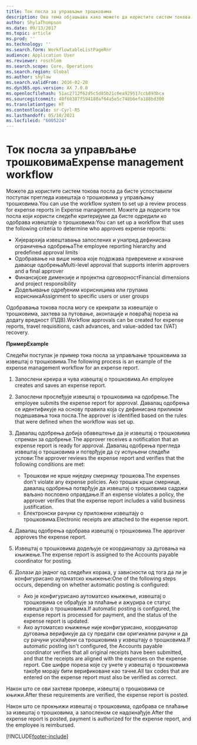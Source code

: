 ```yaml
---
title: Ток посла за управљање трошковима
description: Ова тема објашњава како можете да користите систем токова посла у услузи Microsoft Dynamics 365 Finance, да бисте успоставили поступак прегледа извештаја о трошковима у управљању трошковима.
author: ShylaThompson
ms.date: 09/13/2017
ms.topic: article
ms.prod: ''
ms.technology: ''
ms.search.form: WorkflowtableListPageRnr
audience: Application User
ms.reviewer: roschlom
ms.search.scope: Core, Operations
ms.search.region: Global
ms.author: shylaw
ms.search.validFrom: 2016-02-28
ms.dyn365.ops.version: AX 7.0.0
ms.openlocfilehash: 51ac2712f62d5c5d85b21c0ea929517ccb893bca
ms.sourcegitcommit: 40f68387f594180af64a5e5c748b6efa188bd300
ms.translationtype: HT
ms.contentlocale: sr-Cyrl-RS
ms.lasthandoff: 05/10/2021
ms.locfileid: "6005224"
---
```

# <a name="expense-management-workflow"></a><span data-ttu-id="180e5-103">Ток посла за управљање трошковима</span><span class="sxs-lookup"><span data-stu-id="180e5-103">Expense management workflow</span></span>

<span data-ttu-id="180e5-104">Можете да користите систем токова посла да бисте успоставили поступак прегледа извештаја о трошковима у управљању трошковима.</span><span class="sxs-lookup"><span data-stu-id="180e5-104">You can use the workflow system to set up a review process for expense reports in Expense management.</span></span> <span data-ttu-id="180e5-105">Можете да подесите ток посла који користи следеће критеријуме да бисте одредили ко одобрава извештаје о трошковима:</span><span class="sxs-lookup"><span data-stu-id="180e5-105">You can set up a workflow that uses the following criteria to determine who approves expense reports:</span></span>

- <span data-ttu-id="180e5-106">Хијерархија извештавања запослених и унапред дефинисана ограничења одобрења</span><span class="sxs-lookup"><span data-stu-id="180e5-106">The employee reporting hierarchy and predefined approval limits</span></span>
- <span data-ttu-id="180e5-107">Одобравање на више нивоа које подржава привремене и коначне даваоце одобрења</span><span class="sxs-lookup"><span data-stu-id="180e5-107">Multi-level approval that supports interim approvers and a final approver</span></span>
- <span data-ttu-id="180e5-108">Финансијске димензије и пројектна одговорност</span><span class="sxs-lookup"><span data-stu-id="180e5-108">Financial dimensions and project responsibility</span></span>
- <span data-ttu-id="180e5-109">Додељивање одређеним корисницима или групама корисника</span><span class="sxs-lookup"><span data-stu-id="180e5-109">Assignment to specific users or user groups</span></span>

<span data-ttu-id="180e5-110">Одобравања токова посла могу се креирати за извештаје о трошковима, захтева за путовање, аконтације и повраћај пореза на додату вредност (ПДВ).</span><span class="sxs-lookup"><span data-stu-id="180e5-110">Workflow approvals can be created for expense reports, travel requisitions, cash advances, and value-added tax (VAT) recovery.</span></span>

<span data-ttu-id="180e5-111">**Пример**</span><span class="sxs-lookup"><span data-stu-id="180e5-111">**Example**</span></span>

<span data-ttu-id="180e5-112">Следећи поступак је пример тока посла за управљање трошковима за извештај о трошковима.</span><span class="sxs-lookup"><span data-stu-id="180e5-112">The following process is an example of the expense management workflow for an expense report.</span></span>

1. <span data-ttu-id="180e5-113">Запослени креира и чува извештај о трошковима.</span><span class="sxs-lookup"><span data-stu-id="180e5-113">An employee creates and saves an expense report.</span></span>
2. <span data-ttu-id="180e5-114">Запослени прослеђује извештај о трошковима на одобрење.</span><span class="sxs-lookup"><span data-stu-id="180e5-114">The employee submits the expense report for approval.</span></span> <span data-ttu-id="180e5-115">Давалац одобрења се идентификује на основу правила која су дефинисана приликом подешавања тока посла.</span><span class="sxs-lookup"><span data-stu-id="180e5-115">The approver is identified based on the rules that were defined when the workflow was set up.</span></span>
3. <span data-ttu-id="180e5-116">Давалац одобрења добија обавештење да је извештај о трошковима спреман за одобрење.</span><span class="sxs-lookup"><span data-stu-id="180e5-116">The approver receives a notification that an expense report is ready for approval.</span></span> <span data-ttu-id="180e5-117">Давалац одобрења прегледа извештај о трошковима и потврђује да су испуњени следећи услови:</span><span class="sxs-lookup"><span data-stu-id="180e5-117">The approver reviews the expense report and verifies that the following conditions are met:</span></span>

    - <span data-ttu-id="180e5-118">Трошкови не крше ниједну смерницу трошкова.</span><span class="sxs-lookup"><span data-stu-id="180e5-118">The expenses don't violate any expense policies.</span></span> <span data-ttu-id="180e5-119">Ако трошак крши смернице, давалац одобрења потврђује да извештај о трошковима садржи ваљано пословно оправдање.</span><span class="sxs-lookup"><span data-stu-id="180e5-119">If an expense violates a policy, the approver verifies that the expense report includes a valid business justification.</span></span>
    - <span data-ttu-id="180e5-120">Електронски рачуни су приложени извештају о трошковима.</span><span class="sxs-lookup"><span data-stu-id="180e5-120">Electronic receipts are attached to the expense report.</span></span>

4. <span data-ttu-id="180e5-121">Давалац одобрења одобрава извештај о трошковима.</span><span class="sxs-lookup"><span data-stu-id="180e5-121">The approver approves the expense report.</span></span>
5. <span data-ttu-id="180e5-122">Извештај о трошковима додељује се координатору за дуговања на књижење.</span><span class="sxs-lookup"><span data-stu-id="180e5-122">The expense report is assigned to the Accounts payable coordinator for posting.</span></span>
6. <span data-ttu-id="180e5-123">Долази до једног од следећих корака, у зависности од тога да ли је конфигурисано аутоматско књижење:</span><span class="sxs-lookup"><span data-stu-id="180e5-123">One of the following steps occurs, depending on whether automatic posting is configured:</span></span>

    - <span data-ttu-id="180e5-124">Ако је конфигурисано аутоматско књижење, извештај о трошковима се обрађује за плаћање и ажурира се статус извештаја о трошковима.</span><span class="sxs-lookup"><span data-stu-id="180e5-124">If automatic posting is configured, the expense report is processed for payment, and the status of the expense report is updated.</span></span>
    - <span data-ttu-id="180e5-125">Ако аутоматско књижење није конфигурисано, координатор дуговања верификује да су предати сви оригинални рачуни и да су рачуни усклађени са трошковима у извештају о трошковима.</span><span class="sxs-lookup"><span data-stu-id="180e5-125">If automatic posting isn't configured, the Accounts payable coordinator verifies that all original receipts have been submitted, and that the receipts are aligned with the expenses on the expense report.</span></span> <span data-ttu-id="180e5-126">Све шифре пореза које су унете у извештај о трошковима такође морају бити верификоване као тачне.</span><span class="sxs-lookup"><span data-stu-id="180e5-126">All tax codes that are entered on the expense report must also be verified as correct.</span></span>

<span data-ttu-id="180e5-127">Након што се ови захтеви провере, извештај о трошковима се књижи.</span><span class="sxs-lookup"><span data-stu-id="180e5-127">After these requirements are verified, the expense report is posted.</span></span>

<span data-ttu-id="180e5-128">Након што се прокњижи извештај о трошковима, одобрава се плаћање за извештај о трошковима, а запосленом се надокнађује.</span><span class="sxs-lookup"><span data-stu-id="180e5-128">After the expense report is posted, payment is authorized for the expense report, and the employee is reimbursed.</span></span>


[!INCLUDE[footer-include](../includes/footer-banner.md)]
